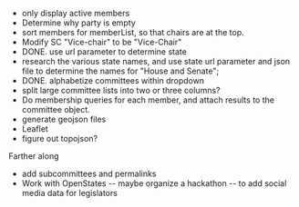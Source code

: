- only display active members
- Determine why party is empty
- sort members for memberList, so that chairs are at the top.
- Modify SC "Vice-chair" to be "Vice-Chair"
- DONE. use url parameter to determine state
- research the various state names, and use state url parameter and json file to determine the names for "House and
Senate";
- DONE. alphabetize committees within dropdown
- split large committee lists into two or three columns?
- Do membership queries for each member, and attach results to the committee object.
- generate geojson files
- Leaflet
- figure out topojson?

Farther along
- add subcommittees and permalinks
- Work with OpenStates -- maybe organize a hackathon -- to add social media data for legislators
